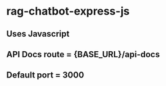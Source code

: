 # rag-chatbot-express-js

## Uses Javascript

## API Docs route = {BASE_URL}/api-docs

## Default port = 3000
